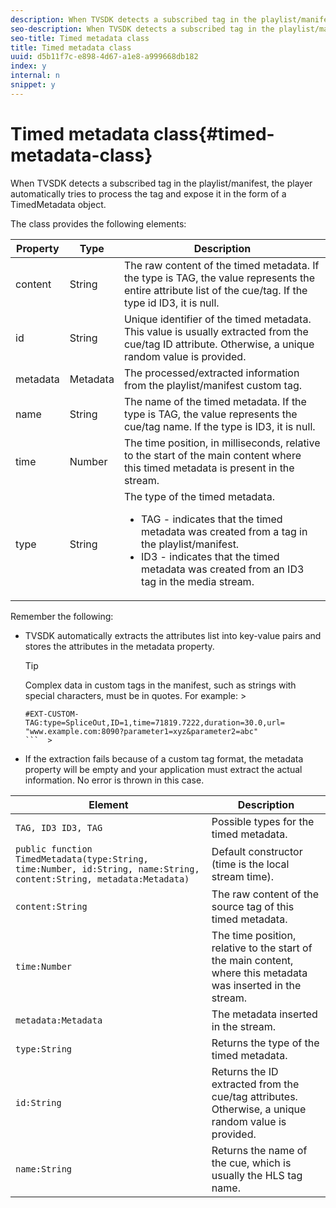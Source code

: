 ```yaml
---
description: When TVSDK detects a subscribed tag in the playlist/manifest, the player automatically tries to process the tag and expose it in the form of a TimedMetadata object.
seo-description: When TVSDK detects a subscribed tag in the playlist/manifest, the player automatically tries to process the tag and expose it in the form of a TimedMetadata object.
seo-title: Timed metadata class
title: Timed metadata class
uuid: d5b11f7c-e898-4d67-a1e8-a999668db182
index: y
internal: n
snippet: y
---
```


# Timed metadata class{#timed-metadata-class}

When TVSDK detects a subscribed tag in the playlist/manifest, the player automatically tries to process the tag and expose it in the form of a TimedMetadata object.

 The class provides the following elements: 

<table id="table_FFC56AC5B1E04DA99C9309C0223ABA90"> 
 <thead> 
  <tr> 
   <th colname="col1" class="entry"> Property </th> 
   <th colname="col02" class="entry"> Type </th> 
   <th colname="col2" class="entry"> Description </th> 
  </tr>
 </thead>
 <tbody> 
  <tr> 
   <td colname="col1"><span class="codeph"> content</span> </td> 
   <td colname="col02"> String </td> 
   <td colname="col2"> The raw content of the timed metadata. If the type is TAG, the value represents the entire attribute list of the cue/tag. If the type id ID3, it is null. </td> 
  </tr> 
  <tr> 
   <td colname="col1"><span class="codeph"> id</span> </td> 
   <td colname="col02"> String </td> 
   <td colname="col2"> Unique identifier of the timed metadata. This value is usually extracted from the cue/tag ID attribute. Otherwise, a unique random value is provided. </td> 
  </tr> 
  <tr> 
   <td colname="col1"><span class="codeph"> metadata</span> </td> 
   <td colname="col02"> Metadata </td> 
   <td colname="col2"> The processed/extracted information from the playlist/manifest custom tag. </td> 
  </tr> 
  <tr> 
   <td colname="col1"><span class="codeph"> name</span> </td> 
   <td colname="col02"> String </td> 
   <td colname="col2">The name of the timed metadata. If the type is <span class="codeph"> TAG</span>, the value represents the cue/tag name. If the type is <span class="codeph"> ID3</span>, it is null. </td> 
  </tr> 
  <tr> 
   <td colname="col1"><span class="codeph"> time</span> </td> 
   <td colname="col02"> Number </td> 
   <td colname="col2"> The time position, in milliseconds, relative to the start of the main content where this timed metadata is present in the stream. </td> 
  </tr> 
  <tr> 
   <td colname="col1"><span class="codeph"> type</span> </td> 
   <td colname="col02"> String </td> 
   <td colname="col2">The type of the timed metadata. 
    <ul id="ul_70FBFB33E9F846D8B38592560CCE9560"> 
     <li id="li_739D30561BFB4D9B97DF212E4880BA2C">TAG - indicates that the timed metadata was created from a tag in the playlist/manifest. </li> 
     <li id="li_E785E1DEF1CC4D9DBE7764E5D05EFAFC">ID3 - indicates that the timed metadata was created from an ID3 tag in the media stream. </li> 
    </ul> </td> 
  </tr> 
 </tbody> 
</table>

<a id="section_737CC47997F74F80A3C5C6171ADE120E"></a>

Remember the following:

* TVSDK automatically extracts the attributes list into key-value pairs and stores the attributes in the metadata property. 

  >[!TIP]
  >
  >Complex data in custom tags in the manifest, such as strings with special characters, must be in quotes. For example:   >
  >
  >```  >
  >#EXT-CUSTOM-TAG:type=SpliceOut,ID=1,time=71819.7222,duration=30.0,url=
  >"www.example.com:8090?parameter1=xyz&parameter2=abc"
  >```  >
  >

* If the extraction fails because of a custom tag format, the metadata property will be empty and your application must extract the actual information. No error is thrown in this case.

|  Element  | Description  |
|---|---|
| `TAG, ID3 ID3, TAG`  | Possible types for the timed metadata.  |
|  `public function TimedMetadata(type:String, time:Number, id:String, name:String, content:String, metadata:Metadata)`  | Default constructor (time is the local stream time).  |
| `content:String`  | The raw content of the source tag of this timed metadata.  |
| `time:Number`  | The time position, relative to the start of the main content, where this metadata was inserted in the stream.  |
|  `metadata:Metadata`  | The metadata inserted in the stream.  |
| `type:String`  | Returns the type of the timed metadata.  |
| `id:String`  | Returns the ID extracted from the cue/tag attributes. Otherwise, a unique random value is provided.  |
| `name:String`  | Returns the name of the cue, which is usually the HLS tag name.  |

